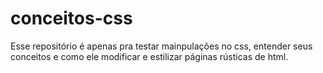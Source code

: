 # conceitos-css

Esse repositório é apenas pra testar mainpulações no css, entender seus conceitos e como ele modificar e estilizar páginas rústicas de html.
